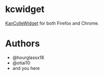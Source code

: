 # kcwidget

[KanColleWidget](https://github.com/otiai10/KanColleWidget) for both Firefox and Chrome.

# Authors

- @hourglassx18
- @otiai10
- and you here
